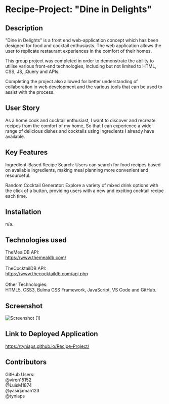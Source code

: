 # Recipe-Project: "Dine in Delights" 


## Description
"Dine in Delights" is a front end web-application concept which has been designed for food and cocktail enthusiasts. The web application allows the user to replicate restaurant experiences in the comfort of their homes.

This group project was completed in order to demonstrate the ability to utilise various front-end technologies, including but not limited to HTML, CSS, JS, jQuery and APIs.

Completing the project also allowed for better understanding of collaboration in web development and the various tools that can be used to assist with the process.

## User Story
As a home cook and cocktail enthusiast,
I want to discover and recreate recipes from the comfort of my home,
So that I can experience a wide range of delicious dishes and cocktails using ingredients I already have available.

## Key Features
Ingredient-Based Recipe Search: Users can search for food recipes based on available ingredients, making meal planning more convenient and resourceful.

Random Cocktail Generator: Explore a variety of mixed drink options with the click of a button, providing users with a new and exciting cocktail recipe each time.

## Installation
n/a.

## Technologies used

TheMealDB API:<br />
https://www.themealdb.com/<br />
<br />
TheCocktailDB API:<br />
https://www.thecocktaildb.com/api.php<br />
<br />
Other Technologies:<br />
HTML5, CSS3, Bulma CSS Framework, JavaScript, VS Code and GitHub.


## Screenshot

![Screenshot (1)](https://github.com/tyniaps/Recipe-Project/assets/145250486/b121591b-7997-462e-80f1-f9edb2c1578f)

## Link to Deployed Application

https://tyniaps.github.io/Recipe-Project/

## Contributors
GitHub Users:<br />
@viren15152<br />
@LuisM1874<br />
@yasirjamah123<br />
@tyniaps





